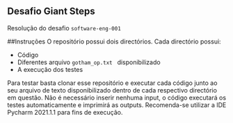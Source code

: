 ## Desafio Giant Steps
Resolução do desafio ``` software-eng-001 ```

##Instruções
O repositório possui dois directórios. Cada directório possui:
- Código
- Diferentes arquivo ``` gotham_op.txt  ``` disponibilizado
- A execução dos testes

Para testar basta clonar esse repositório e executar cada código junto ao
seu arquivo de texto disponibilizado dentro de cada respectivo directório em
questão. Não é necessário inserir nenhuma input, o código executará os testes
automaticamente e imprimirá as outputs. Recomenda-se utilizar a IDE Pycharm 2021.1.1
para fins de execução.
